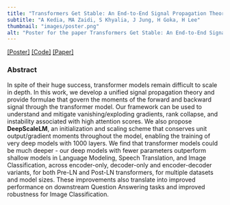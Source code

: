 ```yaml
---
title: "Transformers Get Stable: An End-to-End Signal Propagation Theory for Language Models"
subtitle: "A Kedia, MA Zaidi, S Khyalia, J Jung, H Goka, H Lee"
thumbnail: "images/poster.png"
alt: "Poster for the paper Transformers Get Stable: An End-to-End Signal Propagation Theory for Language Models"
---
```


[[Poster]](https://icml.cc/virtual/2024/poster/35085) [[Code]](https://github.com/akhilkedia/TranformersGetStable) [[Paper]](https://arxiv.org/abs/2403.09635)

### Abstract

In spite of their huge success, transformer models remain difficult to scale in depth. In this work, we develop a unified signal propagation theory and provide formulae that govern the moments of the forward and backward signal through the transformer model. Our framework can be used to understand and mitigate vanishing/exploding gradients, rank collapse, and instability associated with high attention scores. We also propose **DeepScaleLM**, an initialization and scaling scheme that conserves unit output/gradient moments throughout the model, enabling the training of very deep models with 1000 layers. We find that transformer models could be much deeper - our deep models with fewer parameters outperform shallow models in Language Modeling, Speech Translation, and Image Classification, across encoder-only, decoder-only and encoder-decoder variants, for both Pre-LN and Post-LN transformers, for multiple datasets and model sizes. These improvements also translate into improved performance on downstream Question Answering tasks and improved robustness for Image Classification.